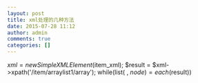 ```yaml
---
layout: post
title: xml处理的几种方法
date: 2015-07-28 11:12
author: admin
comments: true
categories: []
---
```

$xml = new SimpleXMLElement($item_xml);
$result = $xml->xpath('/item/arraylist1/array');
while(list( , $node) = each($result))


